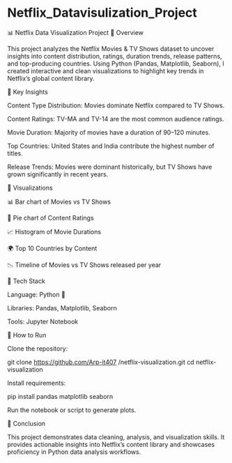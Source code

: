 # Netflix_Datavisulization_Project

📊 Netflix Data Visualization Project
🔹 Overview

This project analyzes the Netflix Movies & TV Shows dataset to uncover insights into content distribution, ratings, duration trends, release patterns, and top-producing countries. Using Python (Pandas, Matplotlib, Seaborn), I created interactive and clean visualizations to highlight key trends in Netflix’s global content library.

🔹 Key Insights

Content Type Distribution: Movies dominate Netflix compared to TV Shows.

Content Ratings: TV-MA and TV-14 are the most common audience ratings.

Movie Duration: Majority of movies have a duration of 90–120 minutes.

Top Countries: United States and India contribute the highest number of titles.

Release Trends: Movies were dominant historically, but TV Shows have grown significantly in recent years.


🔹 Visualizations

📊 Bar chart of Movies vs TV Shows

🥧 Pie chart of Content Ratings

📈 Histogram of Movie Durations

🌍 Top 10 Countries by Content

📉 Timeline of Movies vs TV Shows released per year


🔹 Tech Stack

Language: Python 🐍

Libraries: Pandas, Matplotlib, Seaborn

Tools: Jupyter Notebook

🔹 How to Run

Clone the repository:

git clone https://github.com/Arp-it407
/netflix-visualization.git
cd netflix-visualization


Install requirements:

pip install pandas matplotlib seaborn


Run the notebook or script to generate plots.

📌 Conclusion

This project demonstrates data cleaning, analysis, and visualization skills. It provides actionable insights into Netflix’s content library and showcases proficiency in Python data analysis workflows.





